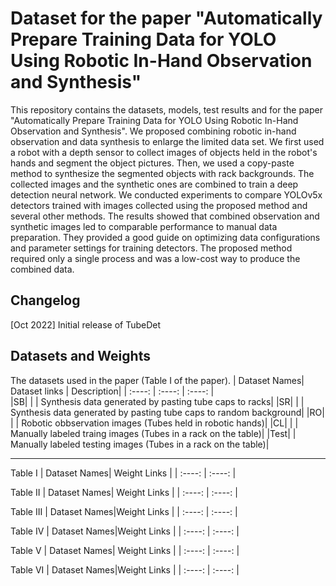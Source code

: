 # Dataset for the paper "Automatically Prepare Training Data for YOLO Using Robotic In-Hand Observation and Synthesis" 

This repository contains the datasets, models, test results and for the paper "Automatically Prepare Training Data for YOLO Using Robotic In-Hand Observation and Synthesis". We proposed combining robotic in-hand observation and data synthesis to enlarge the limited data set. We first used a robot with a depth sensor to collect images of objects held in the robot's hands and segment the object pictures. Then, we used a copy-paste method to synthesize the segmented objects with rack backgrounds. The collected images and the synthetic ones are combined to train a deep detection neural network. We conducted experiments to compare YOLOv5x detectors trained with images collected using the proposed method and several other methods. The results showed that combined observation and synthetic images led to comparable performance to manual data preparation. They provided a good guide on optimizing data configurations and parameter settings for training detectors. The proposed method required only a single process and was a low-cost way to produce the combined data.

## Changelog
[Oct 2022] Initial release of TubeDet
 
## Datasets and Weights
The datasets used in the paper (Table I of the paper).
| Dataset Names| Dataset links | Description|
| :----: | :----: | :----: |  
|SB| | | Synthesis data generated by pasting tube caps to racks|
|SR| | | Synthesis data generated by pasting tube caps to random background|
|RO| | | Robotic obbservation images (Tubes held in robotic hands)|
|CL| | | Manually labeled traing images (Tubes in a rack on the table)|
|Test| | Manually labeled testing images (Tubes in a rack on the table)|


---

Table I
| Dataset Names| Weight Links |
| :----: | :----: |


Table II
| Dataset Names| Weight Links |
| :----: | :----: |

Table III
| Dataset Names|Weight Links |
| :----: | :----: |

Table IV
| Dataset Names|Weight Links |
| :----: | :----: |

Table V
| Dataset Names| Weight Links |
| :----: | :----: |

Table VI
| Dataset Names|Weight Links |
| :----: | :----: |

